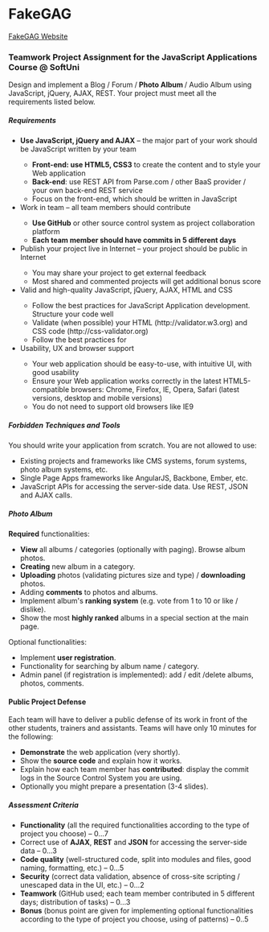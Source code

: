 # FakeGAG
<a href="http://codeuni.cloudvps.bg/#/">FakeGAG Website</a>
<h3>Teamwork Project Assignment for the JavaScript Applications Course @ SoftUni</h3>
<p>Design and implement a Blog / Forum /<strong> Photo Album </strong>/ Audio Album using JavaScript, jQuery, AJAX, REST. Your project must meet all the requirements listed below.</p>
<h5>Requirements</h5>
<ul>
<li><strong>Use JavaScript, jQuery and AJAX</strong> – the major part of your work should be JavaScript written by your team</li>
<ul>
<li><strong>Front-end: use HTML5, CSS3</strong> to create the content and to style your Web application</li>
<li><strong>Back-end</strong>: use REST API from Parse.com / other BaaS provider / your own back-end REST service</li>
<li>Focus on the front-end, which should be written in JavaScript</li>
</ul>
<li>Work in team – all team members should contribute</li>
<ul>
<li><strong>Use GitHub</strong> or other source control system as project collaboration platform</li>
<li><strong>Each team member should have commits in 5 different days</strong></li>
</ul>
<li>Publish your project live in Internet – your project should be public in Internet</li>
<ul>
<li>You may share your project to get external feedback</li>
<li>Most shared and commented projects will get additional bonus score</li>
</ul>
<li>Valid and high-quality JavaScript, jQuery, AJAX, HTML and CSS</li>
<ul>
<li>Follow the best practices for JavaScript Application development. Structure your code well</li>
<li>Validate (when possible) your HTML (http://validator.w3.org) and CSS code (http://css-validator.org)</li>
<li>Follow the best practices for <script>high-quality JavaScript, jQuery, HTML and CSS</script></li>
</ul>
<li>Usability, UX and browser support</li>
<ul>
<li>Your web application should be easy-to-use, with intuitive UI, with good usability</li>
<li>Ensure your Web application works correctly in the latest HTML5-compatible browsers: Chrome, Firefox, IE, Opera, Safari (latest versions, desktop and mobile versions)</li>
<li>You do not need to support old browsers like IE9</li>
</ul>
</ul>
<h5>Forbidden Techniques and Tools</h5>
<p>You should write your application from scratch. You are not allowed to use:</p>
<ul>
<li>Existing projects and frameworks like CMS systems, forum systems, photo album systems, etc.</li>
<li>Single Page Apps frameworks like AngularJS, Backbone, Ember, etc.</li>
<li>JavaScript APIs for accessing the server-side data. Use REST, JSON and AJAX calls.</li>
</ul>
<h5>Photo Album</h5>
<p><strong>Required</strong> functionalities:<p>
<ul>
<li><strong>View</strong> all albums / categories (optionally with paging). Browse album photos.</li>
<li><strong>Creating</strong> new album in a category.</li>
<li><strong>Uploading</strong> photos (validating pictures size and type) / <strong>downloading</strong> photos.</li>
<li>Adding <strong>comments</strong> to photos and albums.</li>
<li>Implement album's <strong>ranking system</strong> (e.g. vote from 1 to 10 or like / dislike).</li>
<li>Show the most <strong>highly ranked</strong> albums in a special section at the main page.</li>
</ul>
<p>Optional functionalities:</p>
<ul>
<li>Implement <strong>user registration</strong>.</li>
<li>Functionality for searching by album name / category.</li>
<li>Admin panel (if registration is implemented): add / edit /delete albums, photos, comments.</li>
</ul>
<h4>Public Project Defense</h4>
<p>Each team will have to deliver a public defense of its work in front of the other students, trainers and assistants. Teams will have only 10 minutes for the following:</p>
<ul>
<li><strong>Demonstrate</strong> the web application (very shortly).</li>
<li>Show the <strong>source code</strong> and explain how it works.</li>
<li>Explain how each team member has <strong>contributed</strong>: display the commit logs in the Source Control System you are using.</li>
<li>Optionally you might prepare a presentation (3-4 slides).</li>
</ul>
<h5>Assessment Criteria</h5>
<ul>
<li><strong>Functionality</strong> (all the required functionalities according to the type of project you choose) – 0…7</li>
<li>Correct use of <strong>AJAX</strong>, <strong>REST</strong> and <strong>JSON</strong> for accessing the server-side data – 0…3</li>
<li><strong>Code quality</strong> (well-structured code, split into modules and files, good naming, formatting, etc.) – 0…5</li>
<li><strong>Security</strong> (correct data validation, absence of cross-site scripting / unescaped data in the UI, etc.) – 0…2</li>
<li><strong>Teamwork</strong> (GitHub used; each team member contributed in 5 different days; distribution of tasks) – 0…3</li>
<li><strong>Bonus</strong> (bonus point are given for implementing optional functionalities according to the type of project you choose, using of patterns) – 0..5</li>
</ul>
